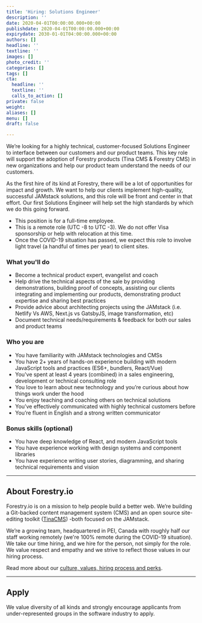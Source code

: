 ```yaml
---
title: 'Hiring: Solutions Engineer'
description: ''
date: 2020-04-01T00:00:00.000+00:00
publishdate: 2020-04-01T00:00:00.000+00:00
expirydate: 2030-01-01T04:00:00.000+00:00
authors: []
headline: ''
textline: ''
images: []
photo_credit: ''
categories: []
tags: []
cta:
  headline: ''
  textline: ''
  calls_to_action: []
private: false
weight: 
aliases: []
menu: []
draft: false

---
```

We’re looking for a highly technical, customer-focused Solutions Engineer to interface between our customers and our product teams. This key role will support the adoption of Forestry products (Tina CMS & Forestry CMS) in new organizations and help our product team understand the needs of our customers.

As the first hire of its kind at Forestry, there will be a lot of opportunities for impact and growth. We want to help our clients implement high-quality, successful JAMstack solutions, and this role will be front and center in that effort. Our first Solutions Engineer will help set the high standards by which we do this going forward.
<!--more-->

* This position is for a full-time employee.
* This is a remote role (UTC -8 to UTC -3). We do not offer Visa sponsorship or help with relocation at this time.
* Once the COVID-19 situation has passed, we expect this role to involve light travel (a handful of times per year) to client sites.

### What you'll do

* Become a technical product expert, evangelist and coach
* Help drive the technical aspects of the sale by providing demonstrations, building proof of concepts, assisting our clients integrating and implementing our products, demonstrating product expertise and sharing best practices
* Provide advice about architecting projects using the JAMstack (i.e. Netlify Vs AWS, Next.js vs GatsbyJS, image transformation, etc)
* Document technical needs/requirements & feedback for both our sales and product teams

### Who you are

* You have familiarity with JAMstack technologies and CMSs
* You have 2+ years of hands-on experience building with modern JavaScript tools and practices (ES6+, bundlers, React/Vue)
* You've spent at least 4 years (combined) in a sales engineering, development or technical consulting role
* You love to learn about new technology and you’re curious about how things work under the hood
* You enjoy teaching and coaching others on technical solutions
* You’ve effectively communicated with highly technical customers before
* You’re fluent in English and a strong written communicator

### Bonus skills (optional)

* You have deep knowledge of React, and modern JavaScript tools
* You have experience working with design systems and component libraries
* You have experience writing user stories, diagramming, and sharing technical requirements and vision

<hr/>

## About Forestry.io

Forestry.io is on a mission to help people build a better web. We’re building a Git-backed content management system (CMS) and an open source site-editing toolkit ([TinaCMS](https://tinacms.org "TinaCMS")) -both focused on the JAMstack.

We’re a growing team, headquartered in PEI, Canada with roughly half our staff working remotely (we're 100% remote during the COVID-19 situation). We take our time hiring, and we hire for the person, not simply for the role. We value respect and empathy and we strive to reflect those values in our hiring process.

Read more about our [culture, values, hiring process and perks](https://forestry.io/careers).

<hr/>

## Apply

We value diversity of all kinds and strongly encourage applicants from under-represented groups in the software industry to apply.

<script charset="utf-8" type="text/javascript" src="//js.hsforms.net/forms/v2.js"></script>
<script>
  hbspt.forms.create({
	portalId: "1893561",
	formId: "46d0bc74-76f1-437b-abda-16a0ca25d774"
});
</script>